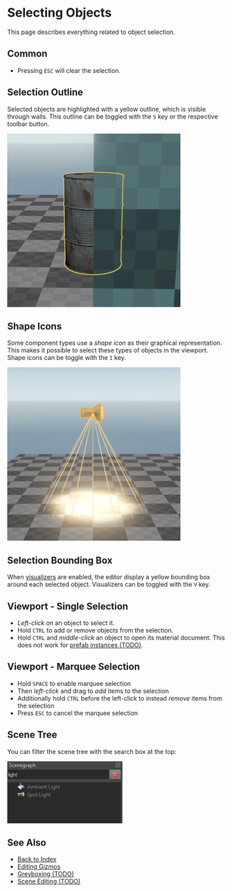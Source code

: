 # Selecting Objects

This page describes everything related to object selection.

## Common

* Pressing `ESC` will clear the selection.

## Selection Outline

Selected objects are highlighted with a yellow outline, which is visible through walls. This outline can be toggled with the `S` key or the respective toolbar button.

![Selection Outline](media/selection-outline.jpg)

## Shape Icons

Some component types use a *shape icon* as their graphical representation. This makes it possible to select these types of objects in the viewport. Shape icons can be toggle with the `I` key.

![Shape Icon](media/visualizer-shapeicon.jpg)

## Selection Bounding Box

When [visualizers](gizmos.md#visualizers) are enabled, the editor display a yellow bounding box around each selected object. Visualizers can be toggled with the `V` key.

## Viewport - Single Selection

* *Left-click* on an object to select it.
* Hold `CTRL` to add or remove objects from the selection.
* Hold `CTRL` and *middle-click* an object to open its material document. This does not work for [prefab instances (TODO)](../prefabs/prefabs-overview.md).

## Viewport - Marquee Selection

* Hold `SPACE` to enable marquee selection
* Then *left-click* and drag to *add* items to the selection
* Additionally hold `CTRL` before the left-click to instead *remove* items from the selection
* Press `ESC` to cancel the marquee selection

## Scene Tree

You can filter the scene tree with the search box at the top:

![Scene Tree Filter](media/scene-tree-filter.png)

## See Also

* [Back to Index](../index.md)
* [Editing Gizmos](gizmos.md)
* [Greyboxing (TODO)](greyboxing.md)
* [Scene Editing (TODO)](scene-editing.md)

